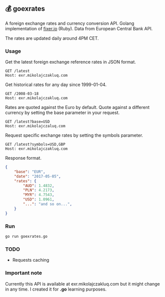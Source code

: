 ## 💰 goexrates

A foreign exchange rates and currency conversion API. Golang implementation of [fixer.io](http://fixer.io) (Ruby). Data from European Central Bank API.

The rates are updated daily around 4PM CET.

### **Usage**

Get the latest foreign exchange reference rates in JSON format.

```http
GET /latest
Host: exr.mikolajczakluq.com
```

Get historical rates for any day since 1999-01-04.

```http
GET /2008-03-18
Host: exr.mikolajczakluq.com
```

Rates are quoted against the Euro by default. Quote against a different currency by setting the base parameter in your request.

```http
GET /latest?base=USD
Host: exr.mikolajczaluq.com
```

Request specific exchange rates by setting the symbols parameter.

```http
GET /latest?symbols=USD,GBP
Host: exr.mikolajczakluq.com
```

Response format.

```json
{
    "base": "EUR",
    "date": "2017-05-05",
    "rates": {
        "AUD": 1.4832,
        "PLN": 4.2173,
        "MYR": 4.7543,
        "USD": 1.0961,
        "...": "and so on...",
    }
}
```

### **Run**

```bash
go run goexrates.go
```

### TODO

* Requests caching

### **Important note**

Currently this API is available at exr.mikolajczakluq.com but it might change in any time. I created it for **.go** learning purposes.
